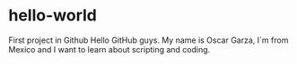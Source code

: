# hello-world
First project in Github
Hello GitHub guys.
My name is Oscar Garza, I´m from Mexico and I want to learn about scripting and coding.
